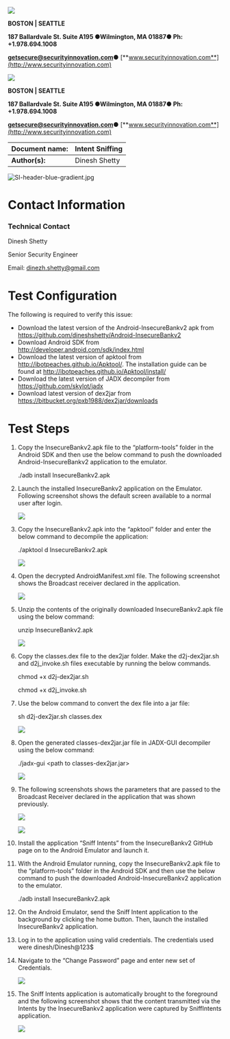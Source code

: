 ![](media/6bc9473b4b8bf246749f1ab20989c482.png)

**BOSTON \| SEATTLE**

**187 Ballardvale St. Suite A195 ●Wilmington, MA 01887● Ph: +1.978.694.1008**

[**getsecure@securityinnovation.com**](mailto:getsecure@securityinnovation.com)**●** [**www.securityinnovation.com**](http://www.securityinnovation.com)

![](media/6bc9473b4b8bf246749f1ab20989c482.png)

**BOSTON \| SEATTLE**

**187 Ballardvale St. Suite A195 ●Wilmington, MA 01887● Ph: +1.978.694.1008**

[**getsecure@securityinnovation.com**](mailto:getsecure@securityinnovation.com)**●** [**www.securityinnovation.com**](http://www.securityinnovation.com)

| **Document name:** | Intent Sniffing |
|--------------------|-----------------|
| **Author(s):**     | Dinesh Shetty   |

![SI-header-blue-gradient.jpg](media/2b36546d36cdcc725fb20382ec3c359e.jpeg)

# Contact Information

### Technical Contact

Dinesh Shetty

Senior Security Engineer

Email: [dinezh.shetty@gmail.com](mailto:dinezh.shetty@gmail.com)

# Test Configuration

The following is required to verify this issue:

-   Download the latest version of the Android-InsecureBankv2 apk from <https://github.com/dineshshetty/Android-InsecureBankv2>
-   Download Android SDK from <http://developer.android.com/sdk/index.html>
-   Download the latest version of apktool from <http://ibotpeaches.github.io/Apktool/>. The installation guide can be found at <http://ibotpeaches.github.io/Apktool/install/>
-   Download the latest version of JADX decompiler from <https://github.com/skylot/jadx>
-   Download latest version of dex2jar from <https://bitbucket.org/pxb1988/dex2jar/downloads>

# Test Steps

1.  Copy the InsecureBankv2.apk file to the “platform-tools” folder in the Android SDK and then use the below command to push the downloaded Android-InsecureBankv2 application to the emulator.

    ./adb install InsecureBankv2.apk

2.  Launch the installed InsecureBankv2 application on the Emulator. Following screenshot shows the default screen available to a normal user after login.

    ![](media/99c67ae5c7f169c7b18670200b8c5ac6.png)

3.  Copy the InsecureBankv2.apk into the “apktool” folder and enter the below command to decompile the application:

    ./apktool d InsecureBankv2.apk

    ![](media/8a53ffed80e04123916e4143b52099eb.png)

4.  Open the decrypted AndroidManifest.xml file. The following screenshot shows the Broadcast receiver declared in the application.

    ![](media/6f7ac9b9c63e564755b2c00b2c56276f.png)

5.  Unzip the contents of the originally downloaded InsecureBankv2.apk file using the below command:

    unzip InsecureBankv2.apk

    ![](media/202c0579593db17ebbb3d0cd685719ed.png)

6.  Copy the classes.dex file to the dex2jar folder. Make the d2j-dex2jar.sh and d2j_invoke.sh files executable by running the below commands.

    chmod +x d2j-dex2jar.sh

    chmod +x d2j_invoke.sh

1.  Use the below command to convert the dex file into a jar file:

    sh d2j-dex2jar.sh classes.dex

    ![](media/435349b09efe3cb7ab1c11c4261a68cd.png)

2.  Open the generated classes-dex2jar.jar file in JADX-GUI decompiler using the below command:

    ./jadx-gui \<path to classes-dex2jar.jar\>

    ![](media/b0d2bf24860161327f2b40cf13601145.png)

3.  The following screenshots shows the parameters that are passed to the Broadcast Receiver declared in the application that was shown previously.

    ![](media/b1748569578b795297e43ab6eecf60fc.png)

    ![](media/f25f7c7c0446de997f8a7fe4ccfe5a63.png)

4.  Install the application “Sniff Intents” from the InsecureBankv2 GitHub page on to the Android Emulator and launch it.
5.  With the Android Emulator running, copy the InsecureBankv2.apk file to the “platform-tools” folder in the Android SDK and then use the below command to push the downloaded Android-InsecureBankv2 application to the emulator.

    ./adb install InsecureBankv2.apk

6.  On the Android Emulator, send the Sniff Intent application to the background by clicking the home button. Then, launch the installed InsecureBankv2 application.
7.  Log in to the application using valid credentials. The credentials used were dinesh/Dinesh@123\$
8.  Navigate to the “Change Password” page and enter new set of Credentials.

    ![](media/f3d53eb44f59f95d4226076ff9421a23.png)

9.  The Sniff Intents application is automatically brought to the foreground and the following screenshot shows that the content transmitted via the Intents by the InsecureBankv2 application were captured by SniffIntents application.

    ![](media/bb15011ee5c1237bef183549e4a807a9.png)
